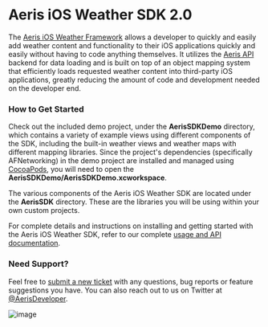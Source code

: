 Aeris iOS Weather SDK 2.0
=============

The [Aeris iOS Weather Framework](http://www.hamweather.com/support/documentation/mobile/ios/) allows a developer to quickly and easily add weather content and functionality to their iOS applications quickly and easily without having to code anything themselves. It utilizes the [Aeris API](http://www.hamweather.com/support/documentation/aeris/) backend for data loading and is built on top of an object mapping system that efficiently loads requested weather content into third-party iOS applications, greatly reducing the amount of code and development needed on the developer end.

### How to Get Started

Check out the included demo project, under the **AerisSDKDemo** directory, which contains a variety of example views using different components of the SDK, including the built-in weather views and weather maps with different mapping libraries. Since the project's dependencies (specifically AFNetworking) in the demo project are installed and managed using [CocoaPods](http://cocoapods.org), you will need to open the **AerisSDKDemo/AerisSDKDemo.xcworkspace**.

The various components of the Aeris iOS Weather SDK are located under the **AerisSDK** directory. These are the libraries you will be using within your own custom projects.

For complete details and instructions on installing and getting started with the Aeris iOS Weather SDK, refer to our complete [usage and API documentation](http://www.hamweather.com/support/documentation/mobile/ios/).

### Need Support?

Feel free to [submit a new ticket](http://helpdesk.hamweather.com) with any questions, bug reports or feature suggestions you have. You can also reach out to us on Twitter at [@AerisDeveloper](https://twitter.com/AerisDeveloper).

![image](http://www.hamweather.com/v2/img/docs/ios/Aeris-iOS-SDK-2.0.png)